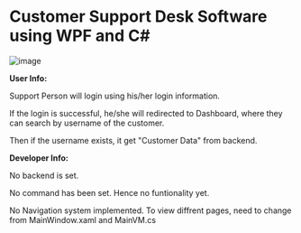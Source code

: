 # Customer Support Desk Software using WPF and C#

![image](https://user-images.githubusercontent.com/50192707/141213288-b26ed881-a62b-449d-bfac-a482d7eed2ee.png)

**User Info:**

Support Person will login using his/her login information.

If the login is successful, he/she will redirected to Dashboard, where they can search by username of the customer.

Then if the username exists, it get "Customer Data" from backend.

**Developer Info:**

No backend is set.

No command has been set. Hence no funtionality yet.

No Navigation system implemented. To view diffrent pages, need to change from MainWindow.xaml and MainVM.cs
